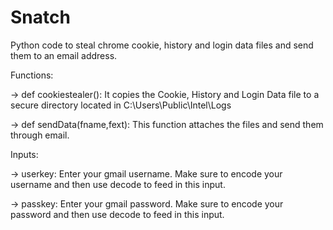 # Snatch
Python code to steal chrome cookie, history and login data files and send them to an email address. 

Functions:

-> def cookiestealer(): It copies the Cookie, History and Login Data file to a secure directory located in C:\Users\Public\Intel\Logs

-> def sendData(fname,fext): This function attaches the files and send them through email.


Inputs:

-> userkey: Enter your gmail username. Make sure to encode your username and then use decode to feed in this input.

-> passkey: Enter your gmail password. Make sure to encode your password and then use decode to feed in this input.

